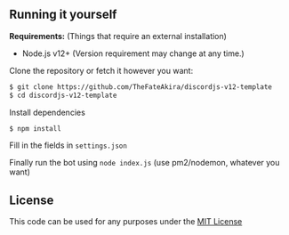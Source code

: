 ## Running it yourself
**Requirements:** (Things that require an external installation)
- Node.js v12+ (Version requirement may change at any time.)

Clone the repository or fetch it however you want:
```sh
$ git clone https://github.com/TheFateAkira/discordjs-v12-template
$ cd discordjs-v12-template
```
Install dependencies
```sh
$ npm install
```
Fill in the fields in `settings.json`

Finally run the bot using `node index.js` (use pm2/nodemon, whatever you want)

## License
This code can be used for any purposes under the [MIT License](LICENSE)

